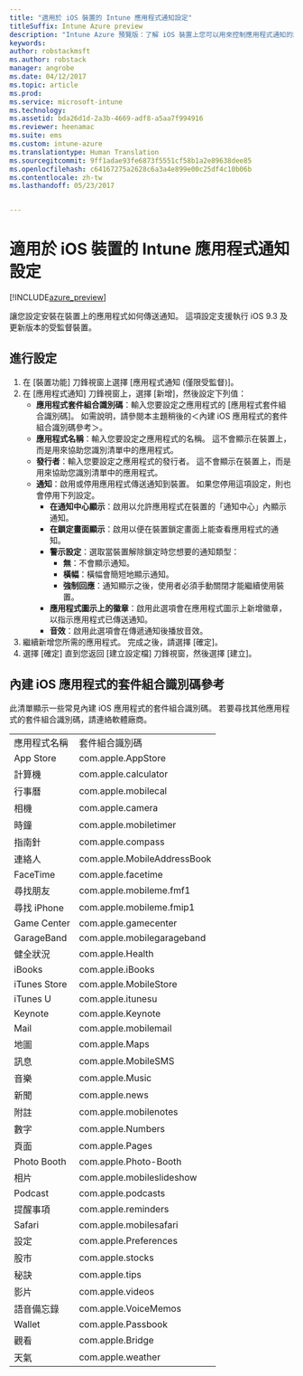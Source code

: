 ```yaml
---
title: "適用於 iOS 裝置的 Intune 應用程式通知設定"
titleSuffix: Intune Azure preview
description: "Intune Azure 預覽版：了解 iOS 裝置上您可以用來控制應用程式通知的設定。"
keywords: 
author: robstackmsft
ms.author: robstack
manager: angrobe
ms.date: 04/12/2017
ms.topic: article
ms.prod: 
ms.service: microsoft-intune
ms.technology: 
ms.assetid: bda26d1d-2a3b-4669-adf8-a5aa7f994916
ms.reviewer: heenamac
ms.suite: ems
ms.custom: intune-azure
ms.translationtype: Human Translation
ms.sourcegitcommit: 9ff1adae93fe6873f5551cf58b1a2e89638dee85
ms.openlocfilehash: c64167275a2628c6a3a4e899e00c25df4c10b06b
ms.contentlocale: zh-tw
ms.lasthandoff: 05/23/2017


---
```


# <a name="intune-app-notifications-settings-for-ios-devices"></a>適用於 iOS 裝置的 Intune 應用程式通知設定

[!INCLUDE[azure_preview](./includes/azure_preview.md)]

讓您設定安裝在裝置上的應用程式如何傳送通知。 這項設定支援執行 iOS 9.3 及更新版本的受監督裝置。

## <a name="configure-settings"></a>進行設定

1. 在 [裝置功能] 刀鋒視窗上選擇 [應用程式通知 (僅限受監督)]。
2. 在 [應用程式通知] 刀鋒視窗上，選擇 [新增]，然後設定下列值：
    - **應用程式套件組合識別碼**：輸入您要設定之應用程式的 [應用程式套件組合識別碼]。 如需說明，請參閱本主題稍後的＜內建 iOS 應用程式的套件組合識別碼參考＞。
    - **應用程式名稱**：輸入您要設定之應用程式的名稱。 這不會顯示在裝置上，而是用來協助您識別清單中的應用程式。
    - **發行者**：輸入您要設定之應用程式的發行者。 這不會顯示在裝置上，而是用來協助您識別清單中的應用程式。
    - **通知**：啟用或停用應用程式傳送通知到裝置。 如果您停用這項設定，則也會停用下列設定。
        - **在通知中心顯示**：啟用以允許應用程式在裝置的「通知中心」內顯示通知。
        - **在鎖定畫面顯示**：啟用以便在裝置鎖定畫面上能查看應用程式的通知。
        - **警示設定**：選取當裝置解除鎖定時您想要的通知類型：
            - **無**：不會顯示通知。
            - **橫幅**：橫幅會簡短地顯示通知。
            - **強制回應**：通知顯示之後，使用者必須手動關閉才能繼續使用裝置。
        - **應用程式圖示上的徽章**：啟用此選項會在應用程式圖示上新增徽章，以指示應用程式已傳送通知。
        - **音效**：啟用此選項會在傳遞通知後播放音效。
3. 繼續新增您所需的應用程式。 完成之後，請選擇 [確定]。
4. 選擇 [確定] 直到您返回 [建立設定檔] 刀鋒視窗，然後選擇 [建立]。 


## <a name="bundle-id-reference-for-built-in-ios-apps"></a>內建 iOS 應用程式的套件組合識別碼參考

此清單顯示一些常見內建 iOS 應用程式的套件組合識別碼。 若要尋找其他應用程式的套件組合識別碼，請連絡軟體廠商。 

|||
|-|-|
|應用程式名稱|套件組合識別碼|
|App Store|com.apple.AppStore|
|計算機|com.apple.calculator|
|行事曆|com.apple.mobilecal|
|相機|com.apple.camera|
|時鐘|com.apple.mobiletimer|
|指南針|com.apple.compass|
|連絡人|com.apple.MobileAddressBook|
|FaceTime|com.apple.facetime|
|尋找朋友|com.apple.mobileme.fmf1|
|尋找 iPhone|com.apple.mobileme.fmip1|
|Game Center|com.apple.gamecenter|
|GarageBand|com.apple.mobilegarageband|
|健全狀況|com.apple.Health|
|iBooks|com.apple.iBooks|
|iTunes Store|com.apple.MobileStore|
|iTunes U|com.apple.itunesu|
|Keynote|com.apple.Keynote|
|Mail|com.apple.mobilemail|
|地圖|com.apple.Maps|
|訊息|com.apple.MobileSMS|
|音樂|com.apple.Music|
|新聞|com.apple.news|
|附註|com.apple.mobilenotes|
|數字|com.apple.Numbers|
|頁面|com.apple.Pages|
|Photo Booth|com.apple.Photo-Booth|
|相片|com.apple.mobileslideshow|
|Podcast|com.apple.podcasts|
|提醒事項|com.apple.reminders|
|Safari|com.apple.mobilesafari|
|設定|com.apple.Preferences|
|股市|com.apple.stocks|
|秘訣|com.apple.tips|
|影片|com.apple.videos|
|語音備忘錄|com.apple.VoiceMemos|
|Wallet|com.apple.Passbook|
|觀看|com.apple.Bridge|
|天氣|com.apple.weather|
